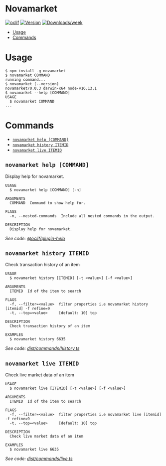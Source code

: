 Novamarket
=================


[![oclif](https://img.shields.io/badge/cli-oclif-brightgreen.svg)](https://oclif.io)
[![Version](https://img.shields.io/npm/v/novamarket.svg)](https://npmjs.org/package/novamarket)
[![Downloads/week](https://img.shields.io/npm/dw/novamarket.svg)](https://npmjs.org/package/novamarket)

<!-- toc -->
* [Usage](#usage)
* [Commands](#commands)
<!-- tocstop -->
# Usage
<!-- usage -->
```sh-session
$ npm install -g novamarket
$ novamarket COMMAND
running command...
$ novamarket (--version)
novamarket/0.0.3 darwin-x64 node-v16.13.1
$ novamarket --help [COMMAND]
USAGE
  $ novamarket COMMAND
...
```
<!-- usagestop -->
# Commands
<!-- commands -->
* [`novamarket help [COMMAND]`](#novamarket-help-command)
* [`novamarket history ITEMID`](#novamarket-history-itemid)
* [`novamarket live ITEMID`](#novamarket-live-itemid)

## `novamarket help [COMMAND]`

Display help for novamarket.

```
USAGE
  $ novamarket help [COMMAND] [-n]

ARGUMENTS
  COMMAND  Command to show help for.

FLAGS
  -n, --nested-commands  Include all nested commands in the output.

DESCRIPTION
  Display help for novamarket.
```

_See code: [@oclif/plugin-help](https://github.com/oclif/plugin-help/blob/v5.1.10/src/commands/help.ts)_

## `novamarket history ITEMID`

Check transaction history of an item

```
USAGE
  $ novamarket history [ITEMID] [-t <value>] [-f <value>]

ARGUMENTS
  ITEMID  Id of the item to search

FLAGS
  -f, --filter=<value>  filter properties i.e novamarket history [itemid] -f refine=9
  -t, --top=<value>     [default: 10] top

DESCRIPTION
  Check transaction history of an item

EXAMPLES
  $ novamarket history 6635
```

_See code: [dist/commands/history.ts](https://github.com/judedaryl/novamarket/blob/v0.0.3/dist/commands/history.ts)_

## `novamarket live ITEMID`

Check live market data of an item

```
USAGE
  $ novamarket live [ITEMID] [-t <value>] [-f <value>]

ARGUMENTS
  ITEMID  Id of the item to search

FLAGS
  -f, --filter=<value>  filter properties i.e novamarket live [itemid] -f refine=9
  -t, --top=<value>     [default: 10] top

DESCRIPTION
  Check live market data of an item

EXAMPLES
  $ novamarket live 6635
```

_See code: [dist/commands/live.ts](https://github.com/judedaryl/novamarket/blob/v0.0.3/dist/commands/live.ts)_
<!-- commandsstop -->
